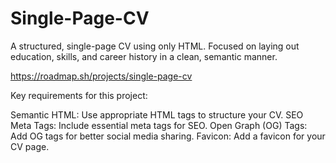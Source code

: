 # Single-Page-CV
A structured, single-page CV using only HTML. Focused on laying out education, skills, and career history in a clean, semantic manner.

https://roadmap.sh/projects/single-page-cv

Key requirements for this project:

Semantic HTML: Use appropriate HTML tags to structure your CV.
SEO Meta Tags: Include essential meta tags for SEO.
Open Graph (OG) Tags: Add OG tags for better social media sharing.
Favicon: Add a favicon for your CV page.
